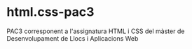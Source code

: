 # html.css-pac3
PAC3 corresponent a l'assignatura HTML i CSS del màster de Desenvolupament de Llocs i Aplicacions Web
